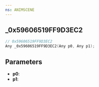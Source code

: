 ```yaml
---
ns: ANIMSCENE
---
```

## _0x59606519FF9D3EC2

```c
// 0x59606519FF9D3EC2
Any _0x59606519FF9D3EC2(Any p0, Any p1);
```

## Parameters
* **p0**:
* **p1**:
